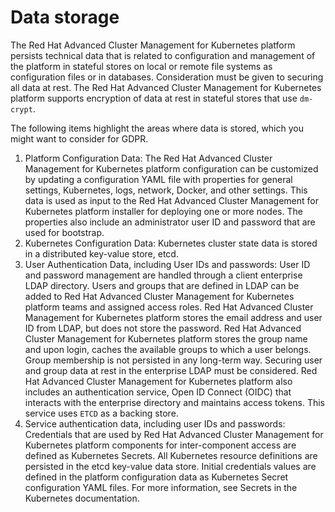 
# **Data storage**

The Red Hat Advanced Cluster Management for Kubernetes platform persists technical data that is related to configuration and management of the platform in stateful stores on local or remote file systems as configuration files or in databases. Consideration must be given to securing all data at rest. The Red Hat Advanced Cluster Management for Kubernetes platform supports encryption of data at rest in stateful stores that use `dm-crypt`.

The following items highlight the areas where data is stored, which you might want to consider for GDPR.

1. Platform Configuration Data: The Red Hat Advanced Cluster Management for Kubernetes platform configuration can be customized by updating a configuration YAML file with properties for general settings, Kubernetes, logs, network, Docker, and other settings. This data is used as input to the Red Hat Advanced Cluster Management for Kubernetes platform installer for deploying one or more nodes. The properties also include an administrator user ID and password that are used for bootstrap.
2. Kubernetes Configuration Data: Kubernetes cluster state data is stored in a distributed key-value store, etcd.
3. User Authentication Data, including User IDs and passwords: User ID and password management are handled through a client enterprise LDAP directory. Users and groups that are defined in LDAP can be added to Red Hat Advanced Cluster Management for Kubernetes platform teams and assigned access roles. Red Hat Advanced Cluster Management for Kubernetes platform stores the email address and user ID from LDAP, but does not store the password. Red Hat Advanced Cluster Management for Kubernetes platform stores the group name and upon login, caches the available groups to which a user belongs. Group membership is not persisted in any long-term way. Securing user and group data at rest in the enterprise LDAP must be considered. Red Hat Advanced Cluster Management for Kubernetes platform also includes an authentication service, Open ID Connect (OIDC) that interacts with the enterprise directory and maintains access tokens. This service uses `ETCD` as a backing store.
4. Service authentication data, including user IDs and passwords: Credentials that are used by Red Hat Advanced Cluster Management for Kubernetes platform components for inter-component access are defined as Kubernetes Secrets. All Kubernetes resource definitions are persisted in the etcd key-value data store. Initial credentials values are defined in the platform configuration data as Kubernetes Secret configuration YAML files. For more information, see Secrets in the Kubernetes documentation.
